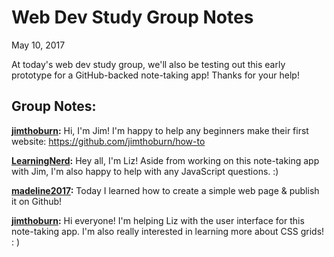 # Web Dev Study Group Notes

May 10, 2017

At today's web dev study group, we'll also be testing out this early prototype for a GitHub-backed note-taking app! Thanks for your help!

## Group Notes:

**[jimthoburn](https://github.com/jimthoburn):** Hi, I'm Jim! I'm happy to help any beginners make their first website: https://github.com/jimthoburn/how-to

**[LearningNerd](https://github.com/learningnerd):** Hey all, I'm Liz! Aside from working on this note-taking app with Jim, I'm also happy to help with any JavaScript questions. :)

**[madeline2017](https://github.com/madeline2017):** Today I learned how to create a simple web page & publish it on Github!

**[jimthoburn](https://github.com/jimthoburn):** Hi everyone! I'm helping Liz with the user interface for this note-taking app. I'm also really interested in learning more about CSS grids!   : )

